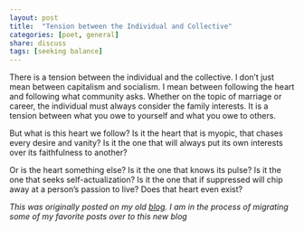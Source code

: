 ```yaml
---
layout: post
title:  "Tension between the Individual and Collective"
categories: [poet, general]
share: discuss
tags: [seeking balance]
---
```



There is a tension between the individual and the collective. I don’t just mean between capitalism and socialism. I mean between following the heart and following what community asks. Whether on the topic of marriage or career, the individual must always consider the family interests. It is a tension between what you owe to yourself and what you owe to others.

<span style='display: none;'><!--more--></span>

But what is this heart we follow? Is it the heart that is myopic, that chases every desire and vanity? Is it the one that will always put its own interests over its faithfulness to another?

Or is the heart something else? Is it the one that knows its pulse? Is it the one that seeks self-actualization? Is it the one that if suppressed will chip away at a person’s passion to live? Does that heart even exist?

*This was originally posted on my old [blog](http://ekathepoet.tumblr.com/). I am in the process of migrating some of my favorite posts over to this new blog*